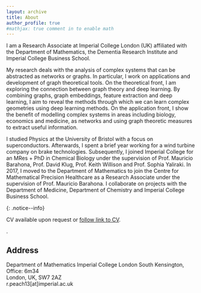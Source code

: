 ```yaml
---
layout: archive
title: About
author_profile: true
#mathjax: true comment in to enable math
---
```


I am a Research Associate at Imperial College London (UK) affiliated with the Department of Mathematics, the Dementia Research Institute and Imperial College Business School. 

My research deals with the analysis of complex systems that can be abstracted as networks or graphs. In particular, I work on applications and development of graph theoretical tools. On the theoretical front, I am exploring the connection between graph theory and deep learning. By combining graphs, graph embeddings, feature extraction and deep learning, I aim to reveal the methods through which we can learn complex geometries using deep learning methods. On the application front, I show the benefit of modelling complex systems in areas including biology, economics and medicine, as networks and using graph theoretic measures to extract useful information.


I studied Physics at the University of Bristol with a focus on superconductors. Afterwards, I spent a brief year working for a wind turbine company on brake technologies. Subsequently, I joined Imperial College for an MRes + PhD in Chemical Biology under the supervision of Prof. Mauricio Barahona, Prof. David Klug, Prof. Keith Willison and Prof. Sophia Yaliraki. In 2017, I moved to the Department of Mathematics to join the Centre for Mathematical Precision Healthcare as a Research Associate under the supervision of Prof. Mauricio Barahona. I collaborate on projects with the Department of Medicine, Department of Chemistry and Imperial College Business School.




{: .notice--info}

CV available upon request or [follow link to CV](https://peach-lucien.github.io/CV/).

.

## Address
Department of Mathematics
Imperial College London
South Kensington,  
Office: 6m34  
London, UK, SW7 2AZ   
r.peach13[at]imperial.ac.uk
